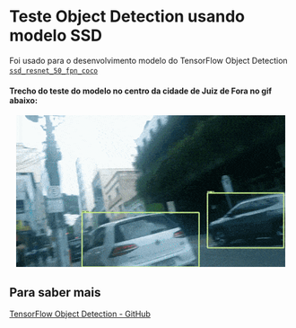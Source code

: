 # Teste Object Detection usando modelo SSD

Foi usado para o desenvolvimento modelo do TensorFlow Object Detection  [`ssd_resnet_50_fpn_coco`](https://github.com/tensorflow/models/blob/master/research/object_detection/g3doc/detection_model_zoo.md)

#### Trecho do teste do modelo no centro da cidade de Juiz de Fora no gif abaixo:

<p align="center">
  
  <img  src="https://github.com/offsouza/ObjectDetection_ssd_resnet/blob/master/detection_JF.gif">
  
</p>

## Para saber mais

[TensorFlow Object Detection - GitHub ](https://github.com/tensorflow/models/tree/master/research/object_detection)
